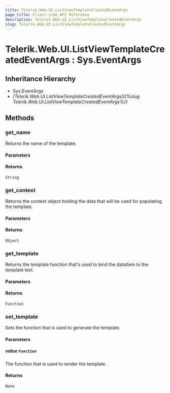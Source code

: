 ```yaml
---
title: Telerik.Web.UI.ListViewTemplateCreatedEventArgs
page_title: Client-side API Reference
description: Telerik.Web.UI.ListViewTemplateCreatedEventArgs
slug: Telerik.Web.UI.ListViewTemplateCreatedEventArgs
---
```


# Telerik.Web.UI.ListViewTemplateCreatedEventArgs : Sys.EventArgs

## Inheritance Hierarchy

* Sys.EventArgs
* *[Telerik.Web.UI.ListViewTemplateCreatedEventArgs]({%slug Telerik.Web.UI.ListViewTemplateCreatedEventArgs%})*

## Methods

### get_name

Returns the name of the template.

#### Parameters

#### Returns

`String`

### get_context

Returns the context object holding the data that will be used for populating the template.

#### Parameters

#### Returns

`Object`

### get_template

Returns the template function that's used to bind the dataItem to the template text.

#### Parameters

#### Returns

`Function`

### set_template

Sets the function that is used to generate the template.

#### Parameters

##### value `Function`

The function that is used to render the template.

#### Returns

`None`
